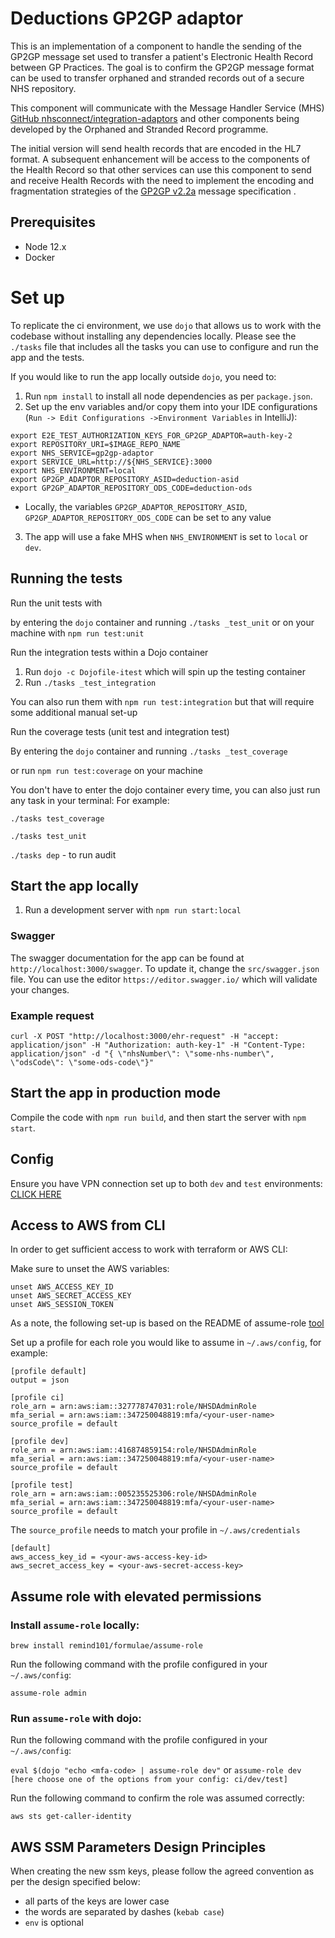 # Deductions GP2GP adaptor

This is an implementation of a component to handle the sending of the GP2GP message set used to transfer a patient's Electronic Health Record between GP Practices.
The goal is to confirm the GP2GP message format can be used to transfer orphaned and stranded records out of a secure NHS repository.

This component will communicate with the Message Handler Service (MHS) [GitHub nhsconnect/integration-adaptors](https://github.com/nhsconnect/integration-adaptors) and other components being developed by the Orphaned and Stranded Record programme.

The initial version will send health records that are encoded in the HL7 format. A subsequent enhancement will be access to the components of the Health Record so that other services can use this component to send and receive Health Records with the need to implement the encoding and fragmentation strategies of the [GP2GP v2.2a](https://data.developer.nhs.uk/dms/mim/6.3.01/Domains/GP2GP/Document%20files/GP2GP%20IM.htm) message specification .

## Prerequisites

- Node 12.x
- Docker

# Set up
To replicate the ci environment, we use `dojo` that allows us to work with the codebase without installing any dependencies locally.
Please see the `./tasks` file that includes all the tasks you can use to configure and run the app and the tests.

If you would like to run the app locally outside `dojo`, you need to:
1. Run `npm install` to install all node dependencies as per `package.json`.
2. Set up the env variables and/or copy them into your IDE configurations (`Run -> Edit Configurations ->Environment Variables` in IntelliJ):
```
export E2E_TEST_AUTHORIZATION_KEYS_FOR_GP2GP_ADAPTOR=auth-key-2
export REPOSITORY_URI=$IMAGE_REPO_NAME   
export NHS_SERVICE=gp2gp-adaptor
export SERVICE_URL=http://${NHS_SERVICE}:3000
export NHS_ENVIRONMENT=local
export GP2GP_ADAPTOR_REPOSITORY_ASID=deduction-asid
export GP2GP_ADAPTOR_REPOSITORY_ODS_CODE=deduction-ods
```
- Locally, the variables `GP2GP_ADAPTOR_REPOSITORY_ASID`, `GP2GP_ADAPTOR_REPOSITORY_ODS_CODE` can be set
  to any value
  
3. The app will use a fake MHS when `NHS_ENVIRONMENT` is set to `local` or `dev`. 
 
## Running the tests

Run the unit tests with

by entering the `dojo` container and running `./tasks _test_unit`
or on your machine with `npm run test:unit`

Run the integration tests within a Dojo container

1. Run `dojo -c Dojofile-itest` which will spin up the testing container
2. Run `./tasks _test_integration`

You can also run them with `npm run test:integration` but that will require some additional manual set-up


Run the coverage tests (unit test and integration test)

By entering the `dojo` container and running `./tasks _test_coverage`

or run `npm run test:coverage` on your machine

You don't have to enter the dojo container every time, you can also just run any task in your terminal:
For example:

`./tasks test_coverage`

`./tasks test_unit`

`./tasks dep` - to run audit

## Start the app locally

1. Run a development server with `npm run start:local`

### Swagger

The swagger documentation for the app can be found at `http://localhost:3000/swagger`. To update it, change the
`src/swagger.json` file. You can use the editor `https://editor.swagger.io/` which will validate your changes.

### Example request

```
curl -X POST "http://localhost:3000/ehr-request" -H "accept: application/json" -H "Authorization: auth-key-1" -H "Content-Type: application/json" -d "{ \"nhsNumber\": \"some-nhs-number\", \"odsCode\": \"some-ods-code\"}"
```

## Start the app in production mode

Compile the code with `npm run build`, and then start the server with `npm start`.

## Config

Ensure you have VPN connection set up to both `dev` and `test` environments:
[CLICK HERE](https://gpitbjss.atlassian.net/wiki/spaces/TW/pages/1832779966/VPN+for+Deductions+Services)

## Access to AWS from CLI

In order to get sufficient access to work with terraform or AWS CLI:

Make sure to unset the AWS variables:
```
unset AWS_ACCESS_KEY_ID
unset AWS_SECRET_ACCESS_KEY
unset AWS_SESSION_TOKEN
```

As a note, the following set-up is based on the README of assume-role [tool](https://github.com/remind101/assume-role)

Set up a profile for each role you would like to assume in `~/.aws/config`, for example:

```
[profile default]
output = json

[profile ci]
role_arn = arn:aws:iam::327778747031:role/NHSDAdminRole
mfa_serial = arn:aws:iam::347250048819:mfa/<your-user-name>
source_profile = default

[profile dev]
role_arn = arn:aws:iam::416874859154:role/NHSDAdminRole
mfa_serial = arn:aws:iam::347250048819:mfa/<your-user-name>
source_profile = default

[profile test]
role_arn = arn:aws:iam::005235525306:role/NHSDAdminRole
mfa_serial = arn:aws:iam::347250048819:mfa/<your-user-name>
source_profile = default
```

The `source_profile` needs to match your profile in `~/.aws/credentials`
```
[default]
aws_access_key_id = <your-aws-access-key-id>
aws_secret_access_key = <your-aws-secret-access-key>
```

## Assume role with elevated permissions

### Install `assume-role` locally:
`brew install remind101/formulae/assume-role`

Run the following command with the profile configured in your `~/.aws/config`:

`assume-role admin`

### Run `assume-role` with dojo:
Run the following command with the profile configured in your `~/.aws/config`:

`eval $(dojo "echo <mfa-code> | assume-role dev"`
or
`assume-role dev [here choose one of the options from your config: ci/dev/test]`

Run the following command to confirm the role was assumed correctly:

`aws sts get-caller-identity`

## AWS SSM Parameters Design Principles

When creating the new ssm keys, please follow the agreed convention as per the design specified below:

* all parts of the keys are lower case
* the words are separated by dashes (`kebab case`)
* `env` is optional
